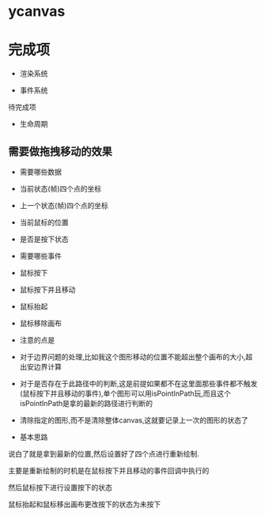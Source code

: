 # ycanvas

# 完成项

 - 渲染系统

 - 事件系统

待完成项

 - 生命周期






## 需要做拖拽移动的效果

- 需要哪些数据

 - 当前状态(帧)四个点的坐标
 - 上一个状态(帧)四个点的坐标
 - 当前鼠标的位置
 - 是否是按下状态


- 需要哪些事件
 - 鼠标按下
 - 鼠标按下并且移动
 - 鼠标抬起
 - 鼠标移除画布

- 注意的点是
 - 对于边界问题的处理,比如我这个图形移动的位置不能超出整个画布的大小,超出安边界计算
 - 对于是否存在于此路径中的判断,这是前提如果都不在这里面那些事件都不触发(鼠标按下并且移动的事件),单个图形可以用isPointInPath玩,而且这个isPointInPath是拿的最新的路径进行判断的
 - 清除指定的图形,而不是清除整体canvas,这就要记录上一次的图形的状态了

- 基本思路

说白了就是拿到最新的位置,然后设置好了四个点进行重新绘制.

主要是重新绘制的时机是在鼠标按下并且移动的事件回调中执行的

然后鼠标按下进行设置按下的状态

鼠标抬起和鼠标移出画布更改按下的状态为未按下
